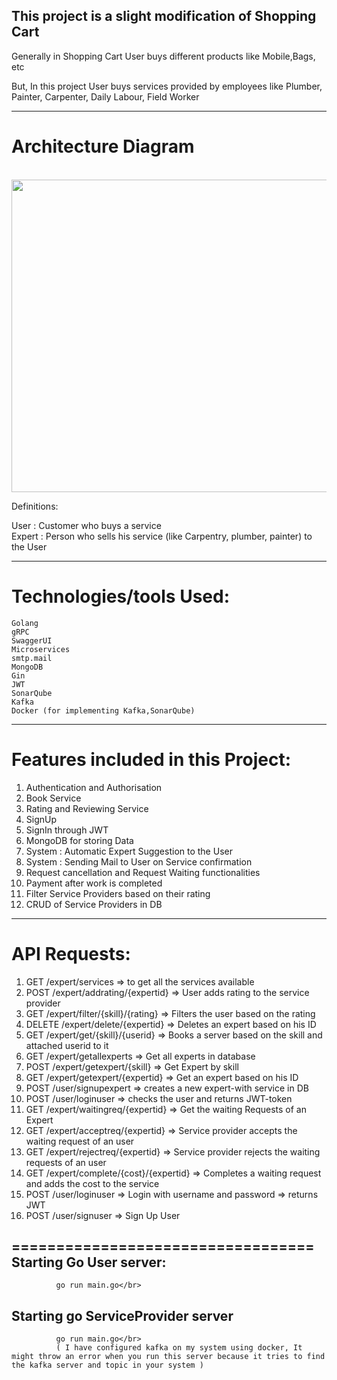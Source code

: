 
This project is a slight modification of Shopping Cart
-------------------------------------------------------
Generally in Shopping Cart User buys different products like Mobile,Bags, etc

But, In this project User buys services provided by employees like Plumber, Painter, Carpenter, Daily Labour, Field Worker

-------------------------------------------------------
Architecture Diagram
====================
</br>

 <img src="https://github.com/swiggy-2022-bootcamp/training-i-plus-plus/blob/main/uday/mini-project/MicroServices_ShoppingCartProject/aserviceProvider/diagram.PNG" width="800" height="500">
</br>

Definitions:

User   : Customer who buys a service</br>
Expert : Person who sells his service (like Carpentry, plumber, painter)  to the User

-------------------------------------------------------
Technologies/tools Used:
=================
    Golang
    gRPC
    SwaggerUI
    Microservices
    smtp.mail
    MongoDB
    Gin
    JWT
    SonarQube
    Kafka
    Docker (for implementing Kafka,SonarQube)
-------------------------------------------------------
Features included in this Project:
=================================
1) Authentication and Authorisation
2) Book Service
3) Rating and Reviewing Service
4) SignUp
5) SignIn through JWT
6) MongoDB for storing Data
7) System : Automatic Expert Suggestion to the User
8) System : Sending Mail to User on Service confirmation
9) Request cancellation and Request Waiting functionalities
10) Payment after work is completed  
11) Filter Service Providers based on their rating
12) CRUD of Service Providers in DB
-------------------------------------------------------


API Requests:
=============

1) GET    /expert/services                    => to get all the services available</br>
2) POST   /expert/addrating/{expertid}        => User adds rating to the service provider
3) GET    /expert/filter/{skill}/{rating}     => Filters the user based on the rating
4) DELETE /expert/delete/{expertid}           => Deletes an expert based on his ID</br>
5) GET    /expert/get/{skill}/{userid}        => Books a server based on the skill and attached userid to it </br>
6) GET    /expert/getallexperts               => Get all experts in database </br>
7) POST   /expert/getexpert/{skill}           => Get Expert by skill </br>
8) GET    /expert/getexpert/{expertid}        => Get an expert based on his ID</br>
9) POST   /user/signupexpert                  => creates a new expert-with service in DB</br>
10) POST  /user/loginuser                     => checks the user and returns JWT-token</br>
11) GET   /expert/waitingreq/{expertid}       => Get the waiting Requests of an Expert  </br>
12) GET   /expert/acceptreq/{expertid}        => Service provider accepts the waiting request of an user
13) GET   /expert/rejectreq/{expertid}        => Service provider rejects the waiting requests of an user</br>
14) GET   /expert/complete/{cost}/{expertid}  => Completes a waiting request and adds the cost to the service </br>
15) POST  /user/loginuser                     =>  Login with username and password => returns JWT</br>
16) POST  /user/signuser                      =>  Sign Up User



==================================
Starting Go User server:</br>
-----------------------------
              go run main.go</br>
Starting go ServiceProvider server</br>
---------------------------------
              go run main.go</br>
              ( I have configured kafka on my system using docker, It might throw an error when you run this server because it tries to find the kafka server and topic in your system )
